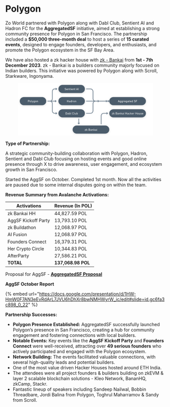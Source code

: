 # Polygon

Zo World partnered with Polygon along with Dabl Club, Sentient AI and Hadron FC for the **AggregatedSF** initiative, aimed at establishing a strong community presence for Polygon in San Francisco. The partnership included a **$50,000 three-month deal** to host a series of **15 curated events**, designed to engage founders, developers, and enthusiasts, and promote the Polygon ecosystem in the SF Bay Area.

We have also hosted a zk hacker house with [zk - Bankai](https://twitter.com/zk_bankai) from **1st - 7th December 2023**. zk - Bankai is a builders community majorly focused on Indian builders. This initiative was powered by Polygon along with Scroll, Starkware, Ingonyama.

<figure><img src="../.gitbook/assets/image (1) (1).png" alt=""><figcaption></figcaption></figure>

**Type of Partnership:**

A strategic community-building collaboration with Polygon, Hadron, Sentient and Dabl Club focusing on hosting events and good online presence through X to drive awareness, user engagement, and ecosystem growth in San Francisco.

Started the AggSF on October. Completed 1st month. Now all the activities are paused due to some internal disputes going on within the team.

**Revenue Summary from Avalanche Activations:**

| Activations         | Revenue (In POL)   |
| ------------------- | ------------------ |
| zk Bankai HH        | 44,827.59 POL      |
| AggSF Kickoff Party | 13,793.10 POL      |
| zk Buildathon       | 12,068.97 POL      |
| AI Fusion           | 12,068.97 POL      |
| Founders Connect    | 16,379.31 POL      |
| Her Crypto Circle   | 10,344.83 POL      |
| AfterParty          | 27,586.21 POL      |
| **TOTAL**           | **137,068.98 POL** |

Proposal for AggSF - [**AggregatedSF Proposal**](https://www.notion.so/AggregatedSF-Proposal-c964be39b68141af9610b7b201cea32f?pvs=21)

**AggSF October Report**&#x20;

{% embed url="https://docs.google.com/presentation/d/1HW-HmW0F7AN3eEvRdArL7JVU6hDhXr8bwNMHWyrW_ic/edit#slide=id.gc6fa3c898_0_22" %}

**Partnership Successes:**

* **Polygon Presence Established:** AggregatedSF successfully launched Polygon’s presence in San Francisco, creating a hub for community engagement and fostering connections with local builders.
* **Notable Events:** Key events like the **AggSF Kickoff Party** and **Founders Connect** were well-received, attracting over **49 serious founders** who actively participated and engaged with the Polygon ecosystem.
* **Network Building:** The events facilitated valuable connections, with several high-quality leads and potential builders.
* One of the most value driven Hacker Houses hosted around ETH India.
* The attendees were all project founders & builders building on zkEVM & layer 2 scalable blockchain solutions - Kleo Network, BananHQ, zkCamp, Stackr.
* Fantastic lineup of speakers including Sandeep Nailwal, Bobbin Threadbare, Jordi Balina from Polygon, Toghrul Maharramov & Sandy from Scroll.

